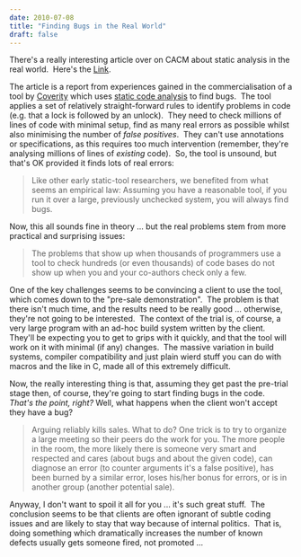 ```yaml
---
date: 2010-07-08
title: "Finding Bugs in the Real World"
draft: false
---
```


There's a really interesting article over on CACM about static analysis in the real world.  Here's the [Link](http://cacm.acm.org/magazines/2010/2/69354-a-few-billion-lines-of-code-later/fulltext).

The article is a report from experiences gained in the commercialisation of a tool by [Coverity](http://www.coverity.com/) which uses [static code analysis](http://wikipedia.org/wiki/static_code_analysis) to find bugs.  The tool applies a set of relatively straight-forward rules to identify problems in code (e.g. that a lock is followed by an unlock).  They need to check millions of lines of code with minimal setup, find as many real errors as possible whilst also minimising the number of *false positives*.  They can't use annotations or specifications, as this requires too much intervention (remember, they're analysing millions of lines of *existing* code).  So, the tool is unsound, but that's OK provided it finds lots of real errors:

> Like               other early static-tool researchers, we benefited from what seems               an empirical law: Assuming you have a reasonable tool, if you run               it over a large, previously unchecked system, you will always               find bugs.

Now, this all sounds fine in theory ... but the real problems stem from more practical and surprising issues:

> The problems that show up when               thousands of programmers use a tool to check hundreds (or even               thousands) of code bases do not show up when you and your               co-authors check only a few.

One of the key challenges seems to be convincing a client to use the tool, which comes down to the "pre-sale demonstration".  The problem is that there isn't much time, and the results need to be really good ... otherwise, they're not going to be interested.  The context of the trial is, of course, a very large program with an ad-hoc build system written by the client.  They'll be expecting you to get to grips with it quickly, and that the tool will work on it with minimal (if any) changes.  The massive variation in build systems, compiler compatibility and just plain wierd stuff you can do with macros and the like in C, made all of this extremely difficult.

Now, the really interesting thing is that, assuming they get past the pre-trial stage then, of course, they're going to start finding bugs in the code.  *That's the point, right?* Well, what happens when the client won't accept they have a bug?
> Arguing reliably kills sales. What to do? One               trick is to try to organize a large meeting so their peers do the               work for you. The more people in the room, the more likely there               is someone very smart and respected and cares (about bugs and               about the given code), can diagnose an error (to counter               arguments it's a false positive), has been burned by a similar               error, loses his/her bonus for errors, or is in another group               (another potential sale).

Anyway, I don't want to spoil it all for you ... it's such great stuff.  The conclusion seems to be that clients are often ignorant of subtle coding issues and are likely to stay that way because of internal politics.  That is, doing something which dramatically increases the number of known defects usually gets someone fired, not promoted ...
